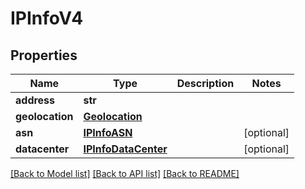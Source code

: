 # IPInfoV4

## Properties
Name | Type | Description | Notes
------------ | ------------- | ------------- | -------------
**address** | **str** |  | 
**geolocation** | [**Geolocation**](Geolocation.md) |  | 
**asn** | [**IPInfoASN**](IPInfoASN.md) |  | [optional] 
**datacenter** | [**IPInfoDataCenter**](IPInfoDataCenter.md) |  | [optional] 

[[Back to Model list]](../README.md#documentation-for-models) [[Back to API list]](../README.md#documentation-for-api-endpoints) [[Back to README]](../README.md)


